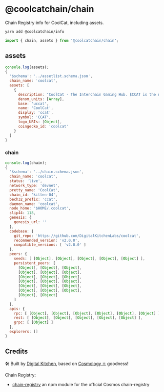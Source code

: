 # @coolcatchain/chain

Chain Registry info for CoolCat, including assets.

```sh
yarn add @coolcatchain/info
```

```js
import { chain, assets } from '@coolcatchain/chain';
```

## assets

```js
console.log(assets);
{
  '$schema': '../assetlist.schema.json',
  chain_name: 'coolcat',
  assets: [
    {
      description: 'CoolCat - The Interchain Gaming Hub. $CCAT is the native token for use in the CoolCat Network.',
      denom_units: [Array],
      base: 'uccat',
      name: 'CoolCat',
      display: 'ccat',
      symbol: 'CCAT',
      logo_URIs: [Object],
      coingecko_id: 'coolcat'
    }
  ]
}
```

### chain

```js
console.log(chain);
{
  '$schema': '../chain.schema.json',
  chain_name: 'coolcat',
  status: 'live',
  network_type: 'devnet',
  pretty_name: 'CoolCat',
  chain_id: 'kitten-04',
  bech32_prefix: 'ccat',
  daemon_name: 'coolcat',
  node_home: '$HOME/.coolcat',
  slip44: 118,
  genesis: {
    genesis_url: ''
  },
  codebase: {
    git_repo: 'https://github.com/DigitalKitchenLabs/coolcat',
    recommended_version: 'v2.0.0',
    compatible_versions: [ 'v2.0.0' ]
  },
  peers: {
    seeds: [ [Object], [Object], [Object], [Object], [Object] ],
    persistent_peers: [
      [Object], [Object], [Object],
      [Object], [Object], [Object],
      [Object], [Object], [Object],
      [Object], [Object], [Object],
      [Object], [Object], [Object],
      [Object], [Object], [Object],
      [Object], [Object]
    ]
  },
  apis: {
    rpc: [ [Object], [Object], [Object], [Object], [Object], [Object] ],
    rest: [ [Object], [Object], [Object], [Object], [Object] ],
    grpc: [ [Object] ]
  },
  explorers: []
}
```

## Credits

🛠 Built by [Digital Kitchen](https://digitalkitchen.zone/stake), based on [Cosmology ⚛️](https://cosmology.tech/validator) goodness!

Chain Registry:

- [chain-registry](https://github.com/cosmology/chain-registry) an npm module for the official Cosmos chain-registry
